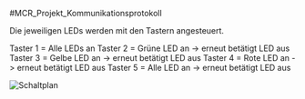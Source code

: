 #MCR_Projekt_Kommunikationsprotokoll

Die jeweiligen LEDs werden mit den Tastern angesteuert.

Taster 1 = Alle LEDs an
Taster 2 = Grüne LED an -> erneut betätigt LED aus
Taster 3 = Gelbe LED an -> erneut betätigt LED aus
Taster 4 = Rote LED an -> erneut betätigt LED aus
Taster 5 = Alle LED an -> erneut betätigt LED aus

![Schaltplan](https://github.com/VanMos99/MCR_Projekt_Kommunikationsprotokolle/assets/145934046/cbfbf0f9-6fd6-4a07-9d4e-4508e0622b33)


